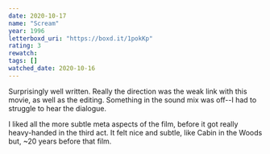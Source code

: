 ```yaml
---
date: 2020-10-17
name: "Scream"
year: 1996
letterboxd_uri: "https://boxd.it/1pokKp"
rating: 3
rewatch: 
tags: []
watched_date: 2020-10-16
---
```


Surprisingly well written. Really the direction was the weak link with this movie, as well as the editing. Something in the sound mix was off--I had to struggle to hear the dialogue.

I liked all the more subtle meta aspects of the film, before it got really heavy-handed in the third act. It felt nice and subtle, like Cabin in the Woods but, ~20 years before that film.
